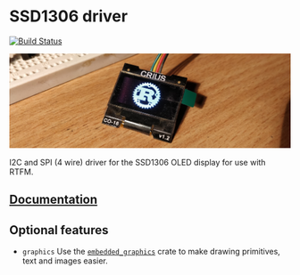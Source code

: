 # SSD1306 driver

[![Build Status](https://travis-ci.org/jamwaffles/ssd1306.svg?branch=master)](https://travis-ci.org/jamwaffles/ssd1306)

![CRIUS display showing the Rust logo](readme_banner.jpg?raw=true)

I2C and SPI (4 wire) driver for the SSD1306 OLED display for use with RTFM.

## [Documentation](https://jamwaffles.github.io/ssd1306)

## Optional features

* `graphics` Use the [`embedded_graphics`](https://github.com/jamwaffles/embedded-graphics) crate to make drawing primitives, text and images easier.
